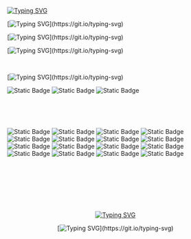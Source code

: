 <!-- Contact and Portfolio Links -->

[![Typing SVG](https://readme-typing-svg.herokuapp.com?font=Manrope&weight=300&size=40&duration=2400&pause=300&color=F7F7F7&vCenter=true&random=false&width=800&height=90&lines=hello;I'm+dev;+sreedev)](https://git.io/typing-svg)

<div>
        
[![Typing SVG](https://readme-typing-svg.herokuapp.com?font=Manrope&weight=300&size=15&duration=400&pause=100&color=F7F7F7&vCenter=true&repeat=false&random=false&width=800&height=25&lines=A+proficient+MERN+stack+developer+specializing+in+React.js+frontend+development.)](https://git.io/typing-svg)

[![Typing SVG](https://readme-typing-svg.herokuapp.com?font=Manrope&weight=300&size=15&duration=400&pause=300&color=F7F7F7&vCenter=true&repeat=false&random=false&width=800&height=25&lines=Crafting+intuitive+UIs+with+React.js%2C+integrating+RESTful+APIs%2C+and+UI%2FUX+best+practices.)](https://git.io/typing-svg)

[![Typing SVG](https://readme-typing-svg.herokuapp.com?font=Manrope&weight=300&size=15&duration=400&pause=300&color=F7F7F7&vCenter=true&repeat=false&random=false&width=800&height=25&lines=I+am+passionate+about+collaborating+on+impactful+projects+and+exchanging+insights+on+React+.)](https://git.io/typing-svg)

<br>

[![Typing SVG](https://readme-typing-svg.herokuapp.com?font=Manrope&weight=300&size=15&duration=400&pause=300&color=F7F7F7&vCenter=true&repeat=false&random=false&width=800&height=25&lines=Reach+out+via+email+or+LinkedIn.)](https://git.io/typing-svg)

</div>
<div align="left">
        
![Static Badge](https://img.shields.io/badge/LinkedIn-%230A66C2?logo=linkedin&link=https%3A%2F%2Fwww.linkedin.com%2Fin%2Fsreedev-v-021a6827b%2F&link=https%3A%2F%2Fwww.linkedin.com%2Fin%2Fsreedev-v-021a6827b%2F)
![Static Badge](https://img.shields.io/badge/Gmail-%23EA4335?style=flat&logo=gmail&logoColor=white&link=https%3A%2F%2Fmail.google.com)
![Static Badge](https://img.shields.io/badge/Portfolio-%230A66C2?logo=piapro)

</div>
<br><br>
<br>

<!-- Skills and Tools -->
<div align="left">
        
![Static Badge](https://img.shields.io/badge/React-%230D1117?style=flat&logo=react)
![Static Badge](https://img.shields.io/badge/Javascript-%230D1117?logo=javascript) 
![Static Badge](https://img.shields.io/badge/Material%20Ui-%230D1117?style=flat&logo=mui)
![Static Badge](https://img.shields.io/badge/HTML5-%230D1117?style=flat&logo=html5)
![Static Badge](https://img.shields.io/badge/CSS3-%230D1117?style=flat&logo=css3&logoColor=%231572B6)
![Static Badge](https://img.shields.io/badge/Bootstrap-%230D1117?style=flat&logo=bootstrap)
![Static Badge](https://img.shields.io/badge/sass-%230D1117?style=flat&logo=sass)
![Static Badge](https://img.shields.io/badge/Tailwind%20css-%230D1117?style=flat&logo=tailwindcss&logoColor=%2306B6D4)
![Static Badge](https://img.shields.io/badge/Node.JS-%230D1117?style=flat&logo=nodedotjs)
![Static Badge](https://img.shields.io/badge/Express.JS-%230D1117?style=flat&logo=express)
![Static Badge](https://img.shields.io/badge/Mongo%20DB-%230D1117?style=flat&logo=mongodb)
![Static Badge](https://img.shields.io/badge/Git-%230D1117?style=flat&logo=git)
![Static Badge](https://img.shields.io/badge/Github-%230D1117?style=flat&logo=github)
![Static Badge](https://img.shields.io/badge/vercel-%230D1117?style=flat&logo=vercel)
![Static Badge](https://img.shields.io/badge/Netlify-%230D1117?style=flat&logo=netlify)
![Static Badge](https://img.shields.io/badge/Shields.io-%230D1117?style=flat&logo=Shields.io)

</div>
<h1><br><br></h1>

<!-- Contributions Section -->

<div align="center">
        
[![Typing SVG](https://readme-typing-svg.herokuapp.com?font=Manrope&weight=300&size=18&duration=1400&pause=300&color=F7F7F7&vCenter=true&repeat=false&random=false&width=800&height=25&lines=%E2%80%9CBe+curious.+Read+widely.+Try+new+things.+What+people+call+intelligence+just+boils+down+to+curiosity.%E2%80%9D)](https://git.io/typing-svg)
        
[![Typing SVG](https://readme-typing-svg.herokuapp.com?font=Manrope&weight=300&size=12&duration=1400&pause=300&color=F7F7F7&vCenter=true&repeat=false&random=false&width=800&height=25&lines=-+Aaron+Swartz+(2013+~+1986)+-)](https://git.io/typing-svg)

</div>


<br><br>
